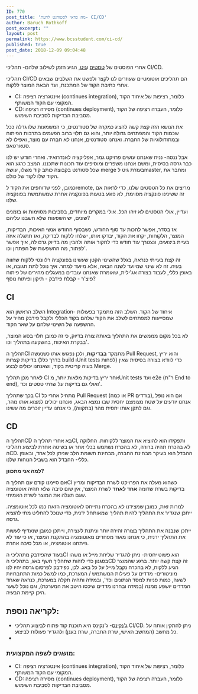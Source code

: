 ```yaml
---
ID: 770
post_title: 'מה כדאי לסטודנט לדעת- CI/CD'
author: Baruch Rothkoff
post_excerpt: ""
layout: post
permalink: https://www.bcsstudent.com/ci-cd/
published: true
post_date: 2018-12-09 09:04:48
---
```

<!-- wp:block {"ref":835} /-->

<!-- wp:paragraph -->
<p>אחרי הפוסטים של <a href="https://www.bcsstudent.com/tests/" target="_blank" rel="noreferrer noopener" aria-label="אחרי הפוסטים של טסטים וגיט, הגיע הזמן לשילוב שלהם- תהליכי CI/CD. (opens in a new tab)">טסטים</a> ו<a href="https://www.bcsstudent.com/git/" target="_blank" rel="noreferrer noopener" aria-label="אחרי הפוסטים של טסטים וגיט, הגיע הזמן לשילוב שלהם- תהליכי CI/CD. (opens in a new tab)">גיט</a>, הגיע הזמן לשילוב שלהם- תהליכי CI/CD.</p>
<!-- /wp:paragraph -->

<!-- wp:paragraph -->
<p>תהליכי CI/CD הם תהליכים אוטומטיים שעוזרים לנו לקצר ולפשט את השלבים שבאים אחרי כתיבת הקוד של המתכנת, ועד הבאת המוצר ללקוח.</p>
<!-- /wp:paragraph -->

<!-- wp:list -->
<ul><li>CI: אינטגרציה רציפה (continues integration), כלומר, רציפות של איחוד הקוד המקומי עם הקוד המשותף.</li><li>CD: מסירה רציפה (continues deployment), כלומר, העברה רציפה של הקוד מסביבת הבדיקות לסביבת השימוש.</li></ul>
<!-- /wp:list -->

<!-- wp:paragraph -->
<p>את הנושא הזה קצת קשה להציג כמקרה של סטודנטים, כי המשמעות שלו גדלה ככל שכמות הקוד והמפתחים גדולה יותר, והוא גם תלוי ברוב הפעמים בתרבות הפיתוח ובמתודולוגיות של החברה. ואנחנו סטודנטים, אנחנו לא חברה עם מוצר, ואפילו לא סטארטאפ.</p>
<!-- /wp:paragraph -->

<!-- wp:paragraph -->
<p>אבל ננסה- נניח שאנחנו עושים פרויקט גמר, אפליקציה לאנדרואיד. ואחרי חודש יש לנו כבר גרסה בסיסית, ומשם אנחנו משפרים ומוסיפים עוד תכונות שתכננו. המצב כרגע הוא שכל סטודנט בקבוצה כותב קוד משלו, עושה merge בעזרת גיט לmaster, ומחבר את הקוד שלו לקוד של כולם.</p>
<!-- /wp:paragraph -->

<!-- wp:paragraph -->
<p>כמובן, לפני שדוחפים את הקוד לremote, מריצים את כל הטסטים שלנו, כדי לראות אם זה ששינינו פונקציה מסוימת, לא פוגע בטעות בפונקציה אחרת שמשתמשת בפונקציה שלנו.</p>
<!-- /wp:paragraph -->

<!-- wp:paragraph -->
<p>ועדיין, אולי הטסטים לא זיהו הכל. אולי במקרים מיוחדים, בסביבות מסוימות או בזמנים שונים, יש השפעות שלא חשבנו עליהם?</p>
<!-- /wp:paragraph -->

<!-- wp:paragraph -->
<p>אז בסדר, אפשר לחכות עד סוף החודש, כשבסוף החודש אנשי האיכות, הבדיקות, המוצר, הלקוחות, יקחו את הקוד, יבדקו אותו, ישלחו ללקוח לבדיקה, ואז תתגלה איזה בעיית ביצועים, ונצטרך עוד חודש כדי לחקור אותה ולהבין מה בדיוק גרם לה, איך אפשר לפתור, מה ההשפעות של הפתרון וכו'.</p>
<!-- /wp:paragraph -->

<!-- wp:paragraph -->
<p>זה קצת בעייתי כנראה, בגלל שהשינוי הקטן שעשינו בפונקציה רלוונטי ללקוח שחווה בעיה. זה לא שינוי שמיועד לשנה הבאה, אלא מיועד למחר. איך נוכל לתת תגובה, או באופן כללי, לעבוד בצורה אג'ילית, שאומרת שאנחנו עובדים במעגלים מהירים של פיתוח פיצ'ר - קבלת פידבק - תיקון ופיתוח נוסף?</p>
<!-- /wp:paragraph -->

<!-- wp:heading -->
<h2>CI</h2>
<!-- /wp:heading -->

<!-- wp:paragraph -->
<p>השלב הראשון הוא Integration- איחוד של הקוד. השלב הזה מתמקד בפעולות שמסייעות למפתחים לשלב את הקוד שלהם בקוד הכללי ולקבל פידבק מהיר על ההשפעה של השינוי שלהם על שאר הקוד.</p>
<!-- /wp:paragraph -->

<!-- wp:paragraph -->
<p>לא בכל מקום מממשים את התהליך באותה צורה בדיוק, כי זה כמובן תלוי בסוג המוצר, בבקרת האיכות, בהשקעה בתהליך וכו'.</p>
<!-- /wp:paragraph -->

<!-- wp:paragraph -->
<p>תהליך הCI מתמקד <strong>בבדיקות</strong>, ולכן נפגוש אותו כשנעשה Pull Request, והוא יריץ בדיקות קצרות (בדרך כלל build וUnit tests לפחות) כדי לוודא בצורה בסיסית שאין בעיה קריטית בקוד, ושאנחנו יכולים לבצע Merge.</p>
<!-- /wp:paragraph -->

<!-- wp:paragraph -->
<p>לאחר מכן תהליך CI אחר יריץ בדיקות מלאות יותר, מUnit tests ועד e2e (ר"ת End to end), ואולי גם בדיקות על שרתי טסטים וכד'.</p>
<!-- /wp:paragraph -->

<!-- wp:paragraph -->
<p>בכך שתהליך CI מתחיל אחרי כל Pull Request (או כמה PR בודדים), אם הוא נופל אנחנו יודעים על שטח מצומצם יחסית שבו נמצא הבאג, ואנחנו יכולים למצוא אותו מהר, וגם לתקן אותו יחסית מהר (בתקווה), כי אנחנו עדיין זוכרים מה עשינו.</p>
<!-- /wp:paragraph -->

<!-- wp:heading -->
<h2>CD</h2>
<!-- /wp:heading -->

<!-- wp:paragraph -->
<p>תהליך הCD בא אחרי תהליך הCI, ותפקידו הוא להוציא את המוצר ללקוחות. החלוקה לא בהכרח תהיה ברורה, לא בהכרח נשתמש בכלי אחר או בשיטה אחרת לביצוע תהליכי הCD. ההבדל הוא בעיקר מבחינת החברה, מבחינת תשומת הלב שניתן לכל אחד, ובאופן כללי- ההבדל הוא בשביל הנוחות שלנו.</p>
<!-- /wp:paragraph -->

<!-- wp:paragraph -->
<p><strong>למה אני מתכוון?</strong></p>
<!-- /wp:paragraph -->

<!-- wp:paragraph -->
<p>אם סיימנו קודם עם תהליך הCI כשהוא מעלה את הפרויקט לשרת הבדיקות ומריץ בדיקות בשרת שדומה <strong>אחד לאחד</strong> לשרת המוצר, אין שום סיבה שלא תהיה אוטומציה שגם תעלה את המוצר לשרת האמיתי.</p>
<!-- /wp:paragraph -->

<!-- wp:paragraph -->
<p>למרות זאת, כמובן שמצידנו לא בהכרח נתייחס לאוטומציה הזאת כמו לכל אוטומציה. ייתכן שנגדיר את התהליך להיות תהליך שמאותחל ידנית, כדי שנוכל להחליט מתי להוציא גרסה.</p>
<!-- /wp:paragraph -->

<!-- wp:paragraph -->
<p>ייתכן שנבנה את התהליך בצורה זהירה יותר וניתנת לעצירה, וייתכן כמובן שנעדיף לעשות את התהליך ידנית, כי אנחנו מאוד מפחדים מאוטומציה בהתקנת המוצר, או כי עוד לא פיתחנו אוטומציה, או מכל סיבה אחרת.</p>
<!-- /wp:paragraph -->

<!-- wp:paragraph -->
<p>בעוד שהפידבק מתהליכי הCI הוא פשוט יחסית- ניתן להגדיר שליחת מייל או משהו בסגנון כדי לזהות שתהליך חשף באג, בתהליכי הCD זה קצת קשה יותר. ברגע שהמוצר הגיע ללקוח, לא בהכרח נקבל מייל על כל באג. לכן, כפידבק לפרסום גרסה יהיו לנו מוניטורים- מדדים על פעילות המשתמש / המערכת, כמו למשל כמות התחברויות לשעה, כמות פניות למסד הנתונים וכד', ובמידה ותהיה תקלה במערכת, כנראה שאחד המדדים יושפע ממנה (במידה ובחרנו מדדים שיכסו היטב את המערכת), וגם נוכל לשער היכן קיימת הבעיה.</p>
<!-- /wp:paragraph -->

<!-- wp:heading -->
<h2>לקריאה נוספת:</h2>
<!-- /wp:heading -->

<!-- wp:list -->
<ul><li><a rel="noreferrer noopener" aria-label="ג'נקינס- ג'נקינס היא תוכנת קוד פתוח לביצוע תהליכי CI/CD. ניתן להתקין אותה על כל מחשב (המחשב האישי, שרת החברה, שרת בענן) ולהגדיר פעולות לביצוע.
Continues integration (opens in a new tab)" href="https://jenkins.io/" target="_blank">ג'נקינס</a>- ג'נקינס היא תוכנת קוד פתוח לביצוע תהליכי CI/CD. ניתן להתקין אותה על כל מחשב (המחשב האישי, שרת החברה, שרת בענן) ולהגדיר פעולות לביצוע.</li><li></li></ul>
<!-- /wp:list -->

<!-- wp:heading {"level":3} -->
<h3>מושגים לשפה המקצועית:</h3>
<!-- /wp:heading -->

<!-- wp:list -->
<ul><li>CI: אינטגרציה רציפה (continues integration), כלומר, רציפות של איחוד הקוד המקומי עם הקוד המשותף.</li><li>CD: מסירה רציפה (continues deployment), כלומר, העברה רציפה של הקוד מסביבת הבדיקות לסביבת השימוש.</li></ul>
<!-- /wp:list -->